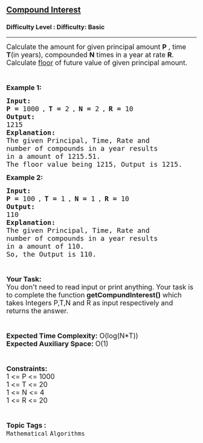 <h2><a href="https://www.geeksforgeeks.org/problems/compound-interest0235/1">Compound Interest</a></h2><h3>Difficulty Level : Difficulty: Basic</h3><hr><div class="problems_problem_content__Xm_eO"><p><span style="font-size:18px">Calculate the amount&nbsp;for given principal amount <strong>P</strong> , time <strong>T</strong>(in years), compounded <strong>N</strong> times in a year at rate <strong>R</strong>. Calculate <a href="https://en.wikipedia.org/wiki/Floor_and_ceiling_functions">floor</a> of future value of given principal amount.</span></p>

<p>&nbsp;</p>

<p><span style="font-size:18px"><strong>Example 1:</strong></span><strong> </strong></p>

<pre><span style="font-size:18px"><strong>Input:</strong></span>
<span style="font-size:18px"><strong>P = </strong>1000</span><strong> , </strong><span style="font-size:18px"><strong>T = </strong></span><span style="font-size:18px">2</span><strong> , </strong><span style="font-size:18px"><strong>N = </strong></span><span style="font-size:18px">2</span><strong> , </strong><span style="font-size:18px"><strong>R = </strong>10</span>
<span style="font-size:18px"><strong>Output:</strong></span>
<span style="font-size:18px">1215</span>
<span style="font-size:18px"><strong>Explanation:</strong></span>
<span style="font-size:18px">The given Principal, Time, Rate and
number of compounds in a year results
in a amount of 1215.51.
The floor value being 1215, Output is 1215.</span></pre>

<p><span style="font-size:18px"><strong>Example 2:</strong></span><strong> </strong></p>

<pre><span style="font-size:18px"><strong>Input:</strong></span>
<span style="font-size:18px"><strong>P = </strong>100</span><strong> , </strong><span style="font-size:18px"><strong>T = </strong></span><span style="font-size:18px">1</span><strong> , </strong><span style="font-size:18px"><strong>N = </strong></span><span style="font-size:18px">1</span><strong> , </strong><span style="font-size:18px"><strong>R = </strong>10</span>
<span style="font-size:18px"><strong>Output:</strong></span>
<span style="font-size:18px">110</span>
<span style="font-size:18px"><strong>Explanation:</strong></span>
<span style="font-size:18px">The given Principal, Time, Rate and
number of compounds in a year results
in a amount of 110.
So, the Output is 110.</span></pre>

<p>&nbsp;</p>

<p><span style="font-size:18px"><strong>Your Task:</strong><br>
You don't need to read input or print anything. Your task is to complete the function <strong>getCompundInterest()</strong> which takes Integers P,T,N and R as input respectively and returns the answer.</span></p>

<p>&nbsp;</p>

<p><span style="font-size:18px"><strong>Expected Time Complexity:</strong> O(log(N*T))<br>
<strong>Expected Auxiliary Space:</strong> O(1)</span></p>

<p>&nbsp;</p>

<p><span style="font-size:18px"><strong>Constraints:</strong></span><br>
<span style="font-size:18px">1 &lt;= P &lt;= 1000<br>
1 &lt;= T &lt;= 20<br>
1 &lt;= N &lt;= 4<br>
1 &lt;= R &lt;= 20</span></p>
</div><br><p><span style=font-size:18px><strong>Topic Tags : </strong><br><code>Mathematical</code>&nbsp;<code>Algorithms</code>&nbsp;